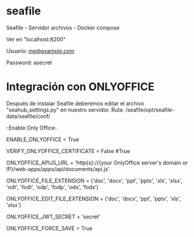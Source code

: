 # seafile
Seafile -  Servidor archivos - Docker compose

Ver en "localhost:8200"

Usuario: me@example.com 

Password: asecret    

# Integración con ONLYOFFICE

Después de instalar Seafile deberemos editar el archivo "seahub_settings.py" en nuestro servidor. Ruta: /seafile/opt/seafile-data/seafile/conf/

-Enable Only Office-

ENABLE_ONLYOFFICE = True

VERIFY_ONLYOFFICE_CERTIFICATE = False  #True

ONLYOFFICE_APIJS_URL = 'http{s}://{your OnlyOffice server's domain or IP}/web-apps/apps/api/documents/api.js'

ONLYOFFICE_FILE_EXTENSION = ('doc', 'docx', 'ppt', 'pptx', 'xls', 'xlsx', 'odt', 'fodt', 'odp', 'fodp', 'ods', 'fods')

ONLYOFFICE_EDIT_FILE_EXTENSION = ('doc', 'docx', 'ppt', 'pptx', 'xls', 'xlsx')

ONLYOFFICE_JWT_SECRET = 'secret'

ONLYOFFICE_FORCE_SAVE = True



